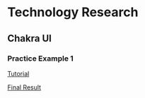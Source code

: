 # Technology Research

## Chakra UI

### Practice Example 1

[Tutorial](https://www.youtube.com/watch?v=cuyU9NSb7wY)

[Final Result](https://login-chakraui.vercel.app/)